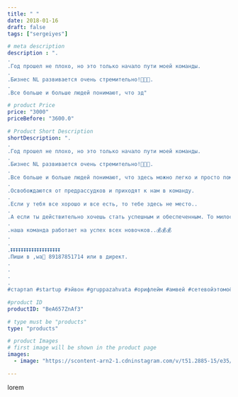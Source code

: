 ```yaml
---
title: " "
date: 2018-01-16
draft: false
tags: ["sergeiyes"]

# meta description
description : ".
.
.Год прошел не плохо, но это только начало пути моей команды.
.
.Бизнес NL развивается очень стремительно!🚀🚀🚀.
.
.Все больше и больше людей понимают, что зд"

# product Price
price: "3000"
priceBefore: "3600.0"

# Product Short Description
shortDescription: ".
.
.Год прошел не плохо, но это только начало пути моей команды.
.
.Бизнес NL развивается очень стремительно!🚀🚀🚀.
.
.Все больше и больше людей понимают, что здесь можно легко и просто поменять свою жизнь в лучшую сторону.🔥🔥🔥
.
.Освобождаются от предрассудков и приходят к нам в команду.
.
.Если у тебя все хорошо и все есть, то тебе здесь не место..
.
.А если ты действительно хочешь стать успешным и обеспеченным. То милости просим в команду. 💪👍👌
.
.наша команда работает на успех всех новочков..💰💰💰
.
.
.⏬⏬⏬⏬⏬⏬⏬⏬⏬⏬⏬⏬⏬⏬⏬⏬⏬⏬⏬
.Пиши в ,wa📲 89187851714 или в директ.
.
.
.
.
#стартап #startup #эйвон #gruppazahvata #орифлейм #амвей #сетевойэтомоё #сетевой #миллионер #бизнесбезвложений #млм #легкиеденьги #сетевойэтомодно #автобонус #сетевоймаркетинг #стильжизни #типичныесетевики #пятигорск #КРЫМ #Севастополь #бизнес #churslabs #sergeystar #GZ2412"

#product ID
productID: "BeA657ZnAf3"

# type must be "products"
type: "products"

# product Images
# first image will be shown in the product page
images:
  - image: "https://scontent-arn2-1.cdninstagram.com/v/t51.2885-15/e35/26185093_820341808148243_1192076200298676224_n.jpg?tp=1&_nc_ht=scontent-arn2-1.cdninstagram.com&_nc_cat=111&_nc_ohc=W-UfH2c4MmoAX__nOM-&ccb=7-4&oh=66301ff2fd6f043f79c2eac4ed4e4967&oe=608364AA&_nc_sid=86f79a&ig_cache_key=MTY5MzYxMjUyNzM3OTU0ODE1MQ%3D%3D.2-ccb7-4"

---
```

lorem
